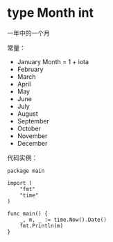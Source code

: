 # type Month int

一年中的一个月

常量：

- January Month = 1 + iota
- February		
- March
- April
- May
- June
- July
- August
- September
- October
- November
- December

代码实例：

	package main
	
	import (
		"fmt"
		"time"
	)
	
	func main() {
		_, m, _ := time.Now().Date()
		fmt.Println(m)
	}